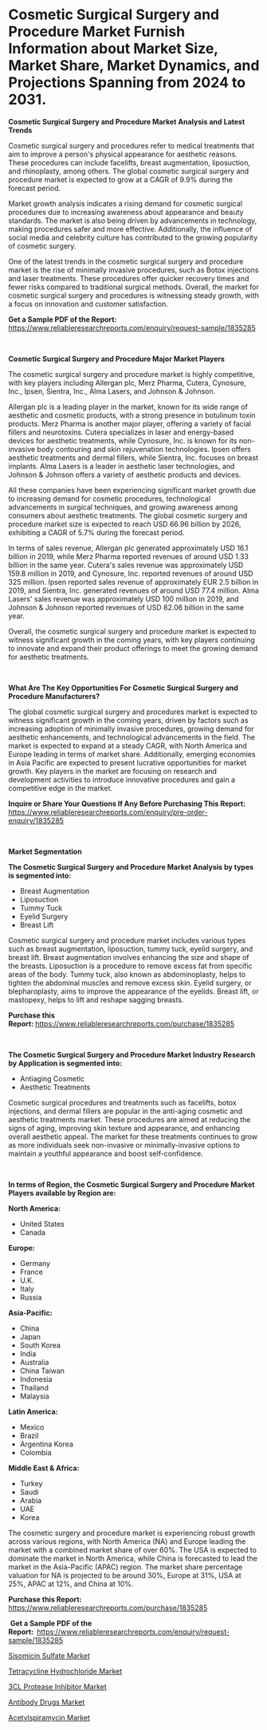 <p><h1>Cosmetic Surgical Surgery and Procedure Market Furnish Information about Market Size, Market Share, Market Dynamics, and Projections Spanning from 2024 to 2031.</h1></p><p><strong>Cosmetic Surgical Surgery and Procedure Market Analysis and Latest Trends</strong></p>
<p><p>Cosmetic surgical surgery and procedures refer to medical treatments that aim to improve a person's physical appearance for aesthetic reasons. These procedures can include facelifts, breast augmentation, liposuction, and rhinoplasty, among others. The global cosmetic surgical surgery and procedure market is expected to grow at a CAGR of 9.9% during the forecast period. </p><p>Market growth analysis indicates a rising demand for cosmetic surgical procedures due to increasing awareness about appearance and beauty standards. The market is also being driven by advancements in technology, making procedures safer and more effective. Additionally, the influence of social media and celebrity culture has contributed to the growing popularity of cosmetic surgery.</p><p>One of the latest trends in the cosmetic surgical surgery and procedure market is the rise of minimally invasive procedures, such as Botox injections and laser treatments. These procedures offer quicker recovery times and fewer risks compared to traditional surgical methods. Overall, the market for cosmetic surgical surgery and procedures is witnessing steady growth, with a focus on innovation and customer satisfaction.</p></p>
<p><strong>Get a Sample PDF of the Report:&nbsp;</strong> <a href="https://www.reliableresearchreports.com/enquiry/request-sample/1835285">https://www.reliableresearchreports.com/enquiry/request-sample/1835285</a></p>
<p>&nbsp;</p>
<p><strong>Cosmetic Surgical Surgery and Procedure Major Market Players</strong></p>
<p><p>The cosmetic surgical surgery and procedure market is highly competitive, with key players including Allergan plc, Merz Pharma, Cutera, Cynosure, Inc., Ipsen, Sientra, Inc., Alma Lasers, and Johnson & Johnson. </p><p>Allergan plc is a leading player in the market, known for its wide range of aesthetic and cosmetic products, with a strong presence in botulinum toxin products. Merz Pharma is another major player, offering a variety of facial fillers and neurotoxins. Cutera specializes in laser and energy-based devices for aesthetic treatments, while Cynosure, Inc. is known for its non-invasive body contouring and skin rejuvenation technologies. Ipsen offers aesthetic treatments and dermal fillers, while Sientra, Inc. focuses on breast implants. Alma Lasers is a leader in aesthetic laser technologies, and Johnson & Johnson offers a variety of aesthetic products and devices. </p><p>All these companies have been experiencing significant market growth due to increasing demand for cosmetic procedures, technological advancements in surgical techniques, and growing awareness among consumers about aesthetic treatments. The global cosmetic surgery and procedure market size is expected to reach USD 66.96 billion by 2026, exhibiting a CAGR of 5.7% during the forecast period. </p><p>In terms of sales revenue, Allergan plc generated approximately USD 16.1 billion in 2019, while Merz Pharma reported revenues of around USD 1.33 billion in the same year. Cutera's sales revenue was approximately USD 159.8 million in 2019, and Cynosure, Inc. reported revenues of around USD 325 million. Ipsen reported sales revenue of approximately EUR 2.5 billion in 2019, and Sientra, Inc. generated revenues of around USD 77.4 million. Alma Lasers' sales revenue was approximately USD 100 million in 2019, and Johnson & Johnson reported revenues of USD 82.06 billion in the same year. </p><p>Overall, the cosmetic surgical surgery and procedure market is expected to witness significant growth in the coming years, with key players continuing to innovate and expand their product offerings to meet the growing demand for aesthetic treatments.</p></p>
<p>&nbsp;</p>
<p><strong>What Are The Key Opportunities For Cosmetic Surgical Surgery and Procedure Manufacturers?</strong></p>
<p><p>The global cosmetic surgical surgery and procedures market is expected to witness significant growth in the coming years, driven by factors such as increasing adoption of minimally invasive procedures, growing demand for aesthetic enhancements, and technological advancements in the field. The market is expected to expand at a steady CAGR, with North America and Europe leading in terms of market share. Additionally, emerging economies in Asia Pacific are expected to present lucrative opportunities for market growth. Key players in the market are focusing on research and development activities to introduce innovative procedures and gain a competitive edge in the market.</p></p>
<p><strong>Inquire or Share Your Questions If Any Before Purchasing This Report:</strong> <a href="https://www.reliableresearchreports.com/enquiry/pre-order-enquiry/1835285">https://www.reliableresearchreports.com/enquiry/pre-order-enquiry/1835285</a></p>
<p>&nbsp;</p>
<p><strong>Market Segmentation</strong></p>
<p><strong>The Cosmetic Surgical Surgery and Procedure Market Analysis by types is segmented into:</strong></p>
<p><ul><li>Breast Augmentation</li><li>Liposuction</li><li>Tummy Tuck</li><li>Eyelid Surgery</li><li>Breast Lift</li></ul></p>
<p><p>Cosmetic surgical surgery and procedure market includes various types such as breast augmentation, liposuction, tummy tuck, eyelid surgery, and breast lift. Breast augmentation involves enhancing the size and shape of the breasts. Liposuction is a procedure to remove excess fat from specific areas of the body. Tummy tuck, also known as abdominoplasty, helps to tighten the abdominal muscles and remove excess skin. Eyelid surgery, or blepharoplasty, aims to improve the appearance of the eyelids. Breast lift, or mastopexy, helps to lift and reshape sagging breasts.</p></p>
<p><strong>Purchase this Report:&nbsp;</strong><a href="https://www.reliableresearchreports.com/purchase/1835285">https://www.reliableresearchreports.com/purchase/1835285</a></p>
<p>&nbsp;</p>
<p><strong>The Cosmetic Surgical Surgery and Procedure Market Industry Research by Application is segmented into:</strong></p>
<p><ul><li>Antiaging Cosmetic</li><li>Aesthetic Treatments</li></ul></p>
<p><p>Cosmetic surgical procedures and treatments such as facelifts, botox injections, and dermal fillers are popular in the anti-aging cosmetic and aesthetic treatments market. These procedures are aimed at reducing the signs of aging, improving skin texture and appearance, and enhancing overall aesthetic appeal. The market for these treatments continues to grow as more individuals seek non-invasive or minimally-invasive options to maintain a youthful appearance and boost self-confidence.</p></p>
<p>&nbsp;</p>
<p><strong>In terms of Region, the Cosmetic Surgical Surgery and Procedure Market Players available by Region are:</strong></p>
<p>
    <p> <strong> North America: </strong>
        <ul>
            <li>United States</li>
            <li>Canada</li>
        </ul>
        </p> 
    <p> <strong> Europe: </strong>
        <ul>
            <li>Germany</li>
            <li>France</li>
            <li>U.K.</li>
            <li>Italy</li>
            <li>Russia</li>
        </ul>
        </p> 
    <p> <strong> Asia-Pacific: </strong>
        <ul>
            <li>China</li>
            <li>Japan</li>
            <li>South Korea</li>
            <li>India</li>
            <li>Australia</li>
            <li>China Taiwan</li>
            <li>Indonesia</li>
            <li>Thailand</li>
            <li>Malaysia</li>
        </ul>
        </p> 
    <p> <strong> Latin America: </strong>
        <ul>
            <li>Mexico</li>
            <li>Brazil</li>
            <li>Argentina Korea</li>
            <li>Colombia</li>
        </ul>
        </p> 
    <p> <strong> Middle East & Africa: </strong>
        <ul>
            <li>Turkey</li>
            <li>Saudi</li>
            <li>Arabia</li>
            <li>UAE</li>
            <li>Korea</li>
        </ul>
    </p>
    </p>
<p><p>The cosmetic surgery and procedure market is experiencing robust growth across various regions, with North America (NA) and Europe leading the market with a combined market share of over 60%. The USA is expected to dominate the market in North America, while China is forecasted to lead the market in the Asia-Pacific (APAC) region. The market share percentage valuation for NA is projected to be around 30%, Europe at 31%, USA at 25%, APAC at 12%, and China at 10%.</p></p>
<p><strong>Purchase this Report: </strong><a href="https://www.reliableresearchreports.com/purchase/1835285">https://www.reliableresearchreports.com/purchase/1835285</a></p>
<p>&nbsp;<strong>Get a Sample PDF of the Report:&nbsp;&nbsp;</strong><a href="https://www.reliableresearchreports.com/enquiry/request-sample/1835285">https://www.reliableresearchreports.com/enquiry/request-sample/1835285</a></p>
<p><strong></strong></p>
<p><p><a href="https://medium.com/@jaredkiehn7567/sisomicin-sulfate-market-outlook-industry-overview-and-forecast-2024-to-2031-2703497b76f2">Sisomicin Sulfate Market</a></p><p><a href="https://medium.com/@jaredkiehn7567/tetracycline-hydrochloride-market-trends-forecast-and-competitive-analysis-to-2031-be35fb4e2014">Tetracycline Hydrochloride Market</a></p><p><a href="https://medium.com/@jaredkiehn7567/3cl-protease-inhibitor-market-research-report-its-history-and-forecast-2024-to-2031-9eb55932aa80">3CL Protease Inhibitor Market</a></p><p><a href="https://medium.com/@jaredkiehn7567/antibody-drugs-market-size-and-market-trends-complete-industry-overview-2024-to-2031-0b7276fe52d4">Antibody Drugs Market</a></p><p><a href="https://medium.com/@jaredkiehn7567/acetylspiramycin-market-exploring-market-share-market-trends-and-future-growth-0ba5b42e4b3b">Acetylspiramycin Market</a></p></p>